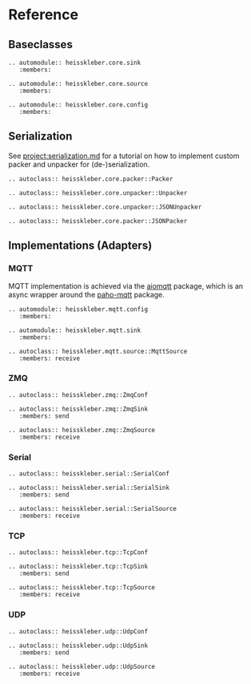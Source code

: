 # Reference

## Baseclasses

```{eval-rst}
.. automodule:: heisskleber.core.sink
   :members:

.. automodule:: heisskleber.core.source
   :members:

.. automodule:: heisskleber.core.config
   :members:
```

## Serialization

See <project:serialization.md> for a tutorial on how to implement custom packer and unpacker for (de-)serialization.

```{eval-rst}
.. autoclass:: heisskleber.core.packer::Packer

.. autoclass:: heisskleber.core.unpacker::Unpacker

.. autoclass:: heisskleber.core.unpacker::JSONUnpacker

.. autoclass:: heisskleber.core.packer::JSONPacker
```

## Implementations (Adapters)

### MQTT

MQTT implementation is achieved via the [aiomqtt](https://github.com/mossblaser/aiomqtt) package, which is an async wrapper around the [paho-mqtt](https://github.com/eclipse/paho.mqtt.python) package.

```{eval-rst}
.. automodule:: heisskleber.mqtt.config
   :members:
```

```{eval-rst}
.. automodule:: heisskleber.mqtt.sink
   :members:
```

```{eval-rst}
.. autoclass:: heisskleber.mqtt.source::MqttSource
   :members: receive
```

### ZMQ

```{eval-rst}
.. autoclass:: heisskleber.zmq::ZmqConf
```

```{eval-rst}
.. autoclass:: heisskleber.zmq::ZmqSink
   :members: send
```

```{eval-rst}
.. autoclass:: heisskleber.zmq::ZmqSource
   :members: receive
```

### Serial

```{eval-rst}
.. autoclass:: heisskleber.serial::SerialConf
```

```{eval-rst}
.. autoclass:: heisskleber.serial::SerialSink
   :members: send
```

```{eval-rst}
.. autoclass:: heisskleber.serial::SerialSource
   :members: receive
```

### TCP

```{eval-rst}
.. autoclass:: heisskleber.tcp::TcpConf
```

```{eval-rst}
.. autoclass:: heisskleber.tcp::TcpSink
   :members: send
```

```{eval-rst}
.. autoclass:: heisskleber.tcp::TcpSource
   :members: receive
```

### UDP

```{eval-rst}
.. autoclass:: heisskleber.udp::UdpConf
```

```{eval-rst}
.. autoclass:: heisskleber.udp::UdpSink
   :members: send
```

```{eval-rst}
.. autoclass:: heisskleber.udp::UdpSource
   :members: receive
```
